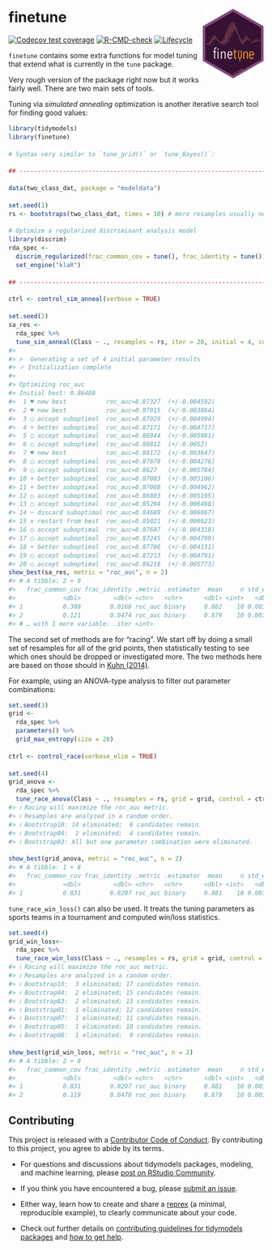 
<!-- README.md is generated from README.Rmd. Please edit that file -->

# finetune <a href='https://finetune.tidymodels.org'><img src='man/figures/logo.png' align="right" height="138" /></a>

<!-- badges: start -->

[![Codecov test
coverage](https://codecov.io/gh/tidymodels/finetune/branch/main/graph/badge.svg)](https://app.codecov.io/gh/tidymodels/finetune?branch=main)
[![R-CMD-check](https://github.com/tidymodels/finetune/workflows/R-CMD-check/badge.svg)](https://github.com/tidymodels/finetune/actions)
[![Lifecycle](https://img.shields.io/badge/lifecycle-experimental-orange.svg)](https://lifecycle.r-lib.org/articles/stages.html)
<!-- badges: end -->

`finetune` contains some extra functions for model tuning that extend
what is currently in the `tune` package.

Very rough version of the package right now but it works fairly well.
There are two main sets of tools.

Tuning via *simulated annealing* optimization is another iterative
search tool for finding good values:

``` r
library(tidymodels)
library(finetune)

# Syntax very similar to `tune_grid()` or `tune_Bayes()`: 

## -----------------------------------------------------------------------------

data(two_class_dat, package = "modeldata")

set.seed(1)
rs <- bootstraps(two_class_dat, times = 10) # more resamples usually needed

# Optimize a regularized discriminant analysis model
library(discrim)
rda_spec <-
  discrim_regularized(frac_common_cov = tune(), frac_identity = tune()) %>%
  set_engine("klaR")

## -----------------------------------------------------------------------------

ctrl <- control_sim_anneal(verbose = TRUE)

set.seed(2)
sa_res <- 
  rda_spec %>% 
  tune_sim_anneal(Class ~ ., resamples = rs, iter = 20, initial = 4, control = ctrl)
#> 
#> >  Generating a set of 4 initial parameter results
#> ✓ Initialization complete
#> 
#> Optimizing roc_auc
#> Initial best: 0.86480
#>  1 ♥ new best           roc_auc=0.87327  (+/-0.004592)
#>  2 ♥ new best           roc_auc=0.87915  (+/-0.003864)
#>  3 ◯ accept suboptimal  roc_auc=0.87029  (+/-0.004994)
#>  4 + better suboptimal  roc_auc=0.87171  (+/-0.004717)
#>  5 ◯ accept suboptimal  roc_auc=0.86944  (+/-0.005081)
#>  6 ◯ accept suboptimal  roc_auc=0.86812  (+/-0.0052)
#>  7 ♥ new best           roc_auc=0.88172  (+/-0.003647)
#>  8 ◯ accept suboptimal  roc_auc=0.87678  (+/-0.004276)
#>  9 ◯ accept suboptimal  roc_auc=0.8627   (+/-0.005784)
#> 10 + better suboptimal  roc_auc=0.87003  (+/-0.005106)
#> 11 + better suboptimal  roc_auc=0.87088  (+/-0.004962)
#> 12 ◯ accept suboptimal  roc_auc=0.86803  (+/-0.005195)
#> 13 ◯ accept suboptimal  roc_auc=0.85294  (+/-0.006498)
#> 14 ─ discard suboptimal roc_auc=0.84689  (+/-0.006867)
#> 15 x restart from best  roc_auc=0.85021  (+/-0.006623)
#> 16 ◯ accept suboptimal  roc_auc=0.87607  (+/-0.004318)
#> 17 ◯ accept suboptimal  roc_auc=0.87245  (+/-0.004799)
#> 18 + better suboptimal  roc_auc=0.87706  (+/-0.004131)
#> 19 ◯ accept suboptimal  roc_auc=0.87213  (+/-0.004791)
#> 20 ◯ accept suboptimal  roc_auc=0.86218  (+/-0.005773)
show_best(sa_res, metric = "roc_auc", n = 2)
#> # A tibble: 2 × 9
#>   frac_common_cov frac_identity .metric .estimator  mean     n std_err .config
#>             <dbl>         <dbl> <chr>   <chr>      <dbl> <int>   <dbl> <chr>  
#> 1           0.308        0.0166 roc_auc binary     0.882    10 0.00365 Iter7  
#> 2           0.121        0.0474 roc_auc binary     0.879    10 0.00386 Iter2  
#> # … with 1 more variable: .iter <int>
```

The second set of methods are for “racing”. We start off by doing a
small set of resamples for all of the grid points, then statistically
testing to see which ones should be dropped or investigated more. The
two methods here are based on those should in [Kuhn
(2014)](https://arxiv.org/abs/1405.6974).

For example, using an ANOVA-type analysis to filter out parameter
combinations:

``` r
set.seed(3)
grid <-
  rda_spec %>%
  parameters() %>%
  grid_max_entropy(size = 20)

ctrl <- control_race(verbose_elim = TRUE)

set.seed(4)
grid_anova <- 
  rda_spec %>% 
  tune_race_anova(Class ~ ., resamples = rs, grid = grid, control = ctrl)
#> ℹ Racing will maximize the roc_auc metric.
#> ℹ Resamples are analyzed in a random order.
#> ℹ Bootstrap10: 14 eliminated;  6 candidates remain.
#> ℹ Bootstrap04:  2 eliminated;  4 candidates remain.
#> ℹ Bootstrap03: All but one parameter combination were eliminated.

show_best(grid_anova, metric = "roc_auc", n = 2)
#> # A tibble: 1 × 8
#>   frac_common_cov frac_identity .metric .estimator  mean     n std_err .config  
#>             <dbl>         <dbl> <chr>   <chr>      <dbl> <int>   <dbl> <chr>    
#> 1           0.831        0.0207 roc_auc binary     0.881    10 0.00386 Preproce…
```

`tune_race_win_loss()` can also be used. It treats the tuning parameters
as sports teams in a tournament and computed win/loss statistics.

``` r
set.seed(4)
grid_win_loss<- 
  rda_spec %>% 
  tune_race_win_loss(Class ~ ., resamples = rs, grid = grid, control = ctrl)
#> ℹ Racing will maximize the roc_auc metric.
#> ℹ Resamples are analyzed in a random order.
#> ℹ Bootstrap10:  3 eliminated; 17 candidates remain.
#> ℹ Bootstrap04:  2 eliminated; 15 candidates remain.
#> ℹ Bootstrap03:  2 eliminated; 13 candidates remain.
#> ℹ Bootstrap01:  1 eliminated; 12 candidates remain.
#> ℹ Bootstrap07:  1 eliminated; 11 candidates remain.
#> ℹ Bootstrap05:  1 eliminated; 10 candidates remain.
#> ℹ Bootstrap08:  1 eliminated;  9 candidates remain.

show_best(grid_win_loss, metric = "roc_auc", n = 2)
#> # A tibble: 2 × 8
#>   frac_common_cov frac_identity .metric .estimator  mean     n std_err .config  
#>             <dbl>         <dbl> <chr>   <chr>      <dbl> <int>   <dbl> <chr>    
#> 1           0.831        0.0207 roc_auc binary     0.881    10 0.00386 Preproce…
#> 2           0.119        0.0470 roc_auc binary     0.879    10 0.00387 Preproce…
```

## Contributing

This project is released with a [Contributor Code of
Conduct](https://contributor-covenant.org/version/2/0/CODE_OF_CONDUCT.html).
By contributing to this project, you agree to abide by its terms.

-   For questions and discussions about tidymodels packages, modeling,
    and machine learning, please [post on RStudio
    Community](https://community.rstudio.com/new-topic?category_id=15&tags=tidymodels,question).

-   If you think you have encountered a bug, please [submit an
    issue](https://github.com/tidymodels/usemodels/issues).

-   Either way, learn how to create and share a
    [reprex](https://reprex.tidyverse.org/articles/articles/learn-reprex.html)
    (a minimal, reproducible example), to clearly communicate about your
    code.

-   Check out further details on [contributing guidelines for tidymodels
    packages](https://www.tidymodels.org/contribute/) and [how to get
    help](https://www.tidymodels.org/help/).
